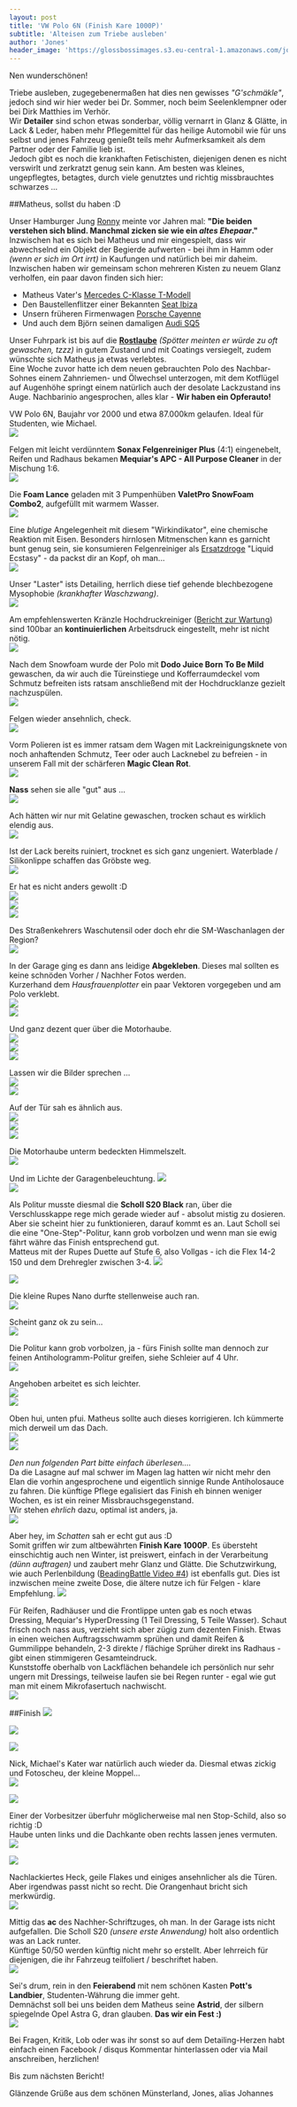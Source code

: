 ```yaml
---
layout: post
title: 'VW Polo 6N (Finish Kare 1000P)'
subtitle: 'Alteisen zum Triebe ausleben'
author: 'Jones'
header_image: 'https://glossbossimages.s3.eu-central-1.amazonaws.com/jones/berichte/vwpolo6n/0046.jpg'
---
```

Nen wunderschönen!

Triebe ausleben, zugegebenermaßen hat dies nen gewisses *"G'schmäkle"*, jedoch sind wir hier weder bei Dr. Sommer, noch beim See­len­klemp­ner oder bei Dirk Matthies im Verhör.   
Wir **Detailer** sind schon etwas sonderbar, völlig vernarrt in Glanz & Glätte, in Lack & Leder, haben mehr Pflegemittel für das heilige Automobil wie für uns selbst und jenes Fahrzeug genießt teils mehr Aufmerksamkeit als dem Partner oder der Familie lieb ist.   
Jedoch gibt es noch die krankhaften Fetischisten, diejenigen denen es nicht verswirlt und zerkratzt genug sein kann. Am besten was kleines, ungepflegtes, betagtes, durch viele genutztes und richtig missbrauchtes schwarzes ...   

##Matheus, sollst du haben :D   

Unser Hamburger Jung [Ronny](https://www.glossboss.de/glossbosse/ronny/) meinte vor Jahren mal: **"Die beiden verstehen sich blind. Manchmal zicken sie wie ein *altes Ehepaar*."**   
Inzwischen hat es sich bei Matheus und mir eingespielt, dass wir abwechselnd ein Objekt der Begierde aufwerten - bei ihm in Hamm oder *(wenn er sich im Ort irrt)* in Kaufungen und natürlich bei mir daheim.   
Inzwischen haben wir gemeinsam schon mehreren Kisten zu neuem Glanz verholfen, ein paar davon finden sich hier:   

- Matheus Vater's [Mercedes C-Klasse T-Modell](https://www.glossboss.de/pflegeberichte/mercedes-c-klasse-auto-finesse-spirit/)   
- Den Baustellenflitzer einer Bekannten [Seat Ibiza](https://www.glossboss.de/pflegeberichte/seat-ibiza-dodo-juice-bouncers-satsuma-rock/)   
- Unsern früheren Firmenwagen [Porsche Cayenne](https://www.glossboss.de/pflegeberichte/porsche-cayenne-typ-9pa/)   
- Und auch dem Björn seinen damaligen [Audi SQ5](https://www.glossboss.de/pflegeberichte/audi-sq5/)   

Unser Fuhrpark ist bis auf die [**Rostlaube**](https://glossbossimages.s3.eu-central-1.amazonaws.com/jones/berichte/vwpolo6n/0000.jpg) *(Spötter meinten er würde zu oft gewaschen, tzzz)* in gutem Zustand und mit Coatings versiegelt, zudem wünschte sich Matheus ja etwas verlebtes.   
Eine Woche zuvor hatte ich dem neuen gebrauchten Polo des Nachbar-Sohnes einem Zahnriemen- und Ölwechsel unterzogen, mit dem Kotflügel auf Augenhöhe springt einem natürlich auch der desolate Lackzustand ins Auge. Nachbarinio angesprochen, alles klar - **Wir haben ein Opferauto!**   

VW Polo 6N, Baujahr vor 2000 und etwa 87.000km gelaufen. Ideal für Studenten, wie Michael.   
![](https://glossbossimages.s3.eu-central-1.amazonaws.com/jones/berichte/vwpolo6n/0001.jpg)

Felgen mit leicht verdünntem **Sonax Felgenreiniger Plus** (4:1) eingenebelt, Reifen und Radhaus bekamen **Mequiar's APC - All Purpose Cleaner** in der Mischung 1:6.   
![](https://glossbossimages.s3.eu-central-1.amazonaws.com/jones/berichte/vwpolo6n/0002.jpg)   

Die **Foam Lance** geladen mit 3 Pumpenhüben **ValetPro SnowFoam Combo2**, aufgefüllt mit warmem Wasser.   
![](https://glossbossimages.s3.eu-central-1.amazonaws.com/jones/berichte/vwpolo6n/0003.jpg)   

Eine *blutige* Angelegenheit mit diesem "Wirkindikator", eine chemische Reaktion mit Eisen. Besonders hirnlosen Mitmenschen kann es garnicht bunt genug sein, sie konsumieren Felgenreiniger als [Ersatzdroge](http://www.ndr.de/nachrichten/niedersachsen/osnabrueck_emsland/Drogen-Experiment-mit-Felgenreiniger-war-geplant,felgenreiniger100.html) "Liquid Ecstasy" - da packst dir an Kopf, oh man...   
![](https://glossbossimages.s3.eu-central-1.amazonaws.com/jones/berichte/vwpolo6n/0004.jpg)   

Unser "Laster" ists Detailing, herrlich diese tief gehende blechbezogene Mysophobie *(krankhafter Waschzwang)*.   
![](https://glossbossimages.s3.eu-central-1.amazonaws.com/jones/berichte/vwpolo6n/0005.jpg)   

Am empfehlenswerten Kränzle Hochdruckreiniger ([Bericht zur Wartung](https://www.glossboss.de/anleitungen/kraenzle-hochdruckreiniger-wartung/)) sind 100bar an **kontinuierlichen** Arbeitsdruck eingestellt, mehr ist nicht nötig.   
![](https://glossbossimages.s3.eu-central-1.amazonaws.com/jones/berichte/vwpolo6n/0006.jpg)   

Nach dem Snowfoam wurde der Polo mit **Dodo Juice Born To Be Mild** gewaschen, da wir auch die Türeinstiege und Kofferraumdeckel vom Schmutz befreiten ists ratsam anschließend mit der Hochdrucklanze gezielt nachzuspülen.   
![](https://glossbossimages.s3.eu-central-1.amazonaws.com/jones/berichte/vwpolo6n/0007.jpg)   

Felgen wieder ansehnlich, check.   
![](https://glossbossimages.s3.eu-central-1.amazonaws.com/jones/berichte/vwpolo6n/0008.jpg)   

Vorm Polieren ist es immer ratsam dem Wagen mit Lackreinigungsknete von noch anhaftenden Schmutz, Teer oder auch Lacknebel zu befreien - in unserem Fall mit der schärferen **Magic Clean Rot**.   
![](https://glossbossimages.s3.eu-central-1.amazonaws.com/jones/berichte/vwpolo6n/0009.jpg)   

**Nass** sehen sie alle "gut" aus ...   
![](https://glossbossimages.s3.eu-central-1.amazonaws.com/jones/berichte/vwpolo6n/0010.jpg)   

Ach hätten wir nur mit Gelatine gewaschen, trocken schaut es wirklich elendig aus.   
![](https://glossbossimages.s3.eu-central-1.amazonaws.com/jones/berichte/vwpolo6n/0011.jpg)   

Ist der Lack bereits ruiniert, trocknet es sich ganz ungeniert. Waterblade / Silikonlippe schaffen das Gröbste weg.   
![](https://glossbossimages.s3.eu-central-1.amazonaws.com/jones/berichte/vwpolo6n/0012.jpg)   

Er hat es nicht anders gewollt :D   
![](https://glossbossimages.s3.eu-central-1.amazonaws.com/jones/berichte/vwpolo6n/0013.jpg)   
![](https://glossbossimages.s3.eu-central-1.amazonaws.com/jones/berichte/vwpolo6n/0014.jpg)   
![](https://glossbossimages.s3.eu-central-1.amazonaws.com/jones/berichte/vwpolo6n/0015.jpg)   

Des Straßenkehrers Waschutensil oder doch ehr die SM-Waschanlagen der Region?   
![](https://glossbossimages.s3.eu-central-1.amazonaws.com/jones/berichte/vwpolo6n/0016.jpg)   

In der Garage ging es dann ans leidige **Abgekleben**. Dieses mal sollten es keine schnöden Vorher / Nachher Fotos werden.   
Kurzerhand dem *Hausfrauenplotter* ein paar Vektoren vorgegeben und am Polo verklebt.   
![](https://glossbossimages.s3.eu-central-1.amazonaws.com/jones/berichte/vwpolo6n/0017.jpg)   
![](https://glossbossimages.s3.eu-central-1.amazonaws.com/jones/berichte/vwpolo6n/0018.jpg)   

Und ganz dezent quer über die Motorhaube.   
![](https://glossbossimages.s3.eu-central-1.amazonaws.com/jones/berichte/vwpolo6n/0019.jpg)   
![](https://glossbossimages.s3.eu-central-1.amazonaws.com/jones/berichte/vwpolo6n/0020.jpg)   
![](https://glossbossimages.s3.eu-central-1.amazonaws.com/jones/berichte/vwpolo6n/0021.jpg)   

Lassen wir die Bilder sprechen ...   
![](https://glossbossimages.s3.eu-central-1.amazonaws.com/jones/berichte/vwpolo6n/0022.jpg)   
![](https://glossbossimages.s3.eu-central-1.amazonaws.com/jones/berichte/vwpolo6n/0023.jpg)   

Auf der Tür sah es ähnlich aus.   
![](https://glossbossimages.s3.eu-central-1.amazonaws.com/jones/berichte/vwpolo6n/0024.jpg)   
![](https://glossbossimages.s3.eu-central-1.amazonaws.com/jones/berichte/vwpolo6n/0025.jpg)   
![](https://glossbossimages.s3.eu-central-1.amazonaws.com/jones/berichte/vwpolo6n/0026.jpg)   

Die Motorhaube unterm bedeckten Himmelszelt.   
![](https://glossbossimages.s3.eu-central-1.amazonaws.com/jones/berichte/vwpolo6n/0027.jpg)   

Und im Lichte der Garagenbeleuchtung.
![](https://glossbossimages.s3.eu-central-1.amazonaws.com/jones/berichte/vwpolo6n/0028.jpg)   
![](https://glossbossimages.s3.eu-central-1.amazonaws.com/jones/berichte/vwpolo6n/0029.jpg)   

Als Politur musste diesmal die **Scholl S20 Black** ran, über die Verschlusskappe rege mich gerade wieder auf - absolut mistig zu dosieren. Aber sie scheint hier zu funktionieren, darauf kommt es an. Laut Scholl sei die eine "One-Step"-Politur, kann grob vorbolzen und wenn man sie ewig fährt währe das Finish entsprechend gut.   
Matteus mit der Rupes Duette auf Stufe 6, also Vollgas - ich die Flex 14-2 150 und dem Drehregler zwischen 3-4.
![](https://glossbossimages.s3.eu-central-1.amazonaws.com/jones/berichte/vwpolo6n/0030.jpg)

![](https://glossbossimages.s3.eu-central-1.amazonaws.com/jones/berichte/vwpolo6n/0031.jpg)   

Die kleine Rupes Nano durfte stellenweise auch ran.   
![](https://glossbossimages.s3.eu-central-1.amazonaws.com/jones/berichte/vwpolo6n/0032.jpg)   

Scheint ganz ok zu sein...   
![](https://glossbossimages.s3.eu-central-1.amazonaws.com/jones/berichte/vwpolo6n/0033.jpg)   

Die Politur kann grob vorbolzen, ja - fürs Finish sollte man dennoch zur feinen Antihologramm-Politur greifen, siehe Schleier auf 4 Uhr.   
![](https://glossbossimages.s3.eu-central-1.amazonaws.com/jones/berichte/vwpolo6n/0034.jpg)   

Angehoben arbeitet es sich leichter.   
![](https://glossbossimages.s3.eu-central-1.amazonaws.com/jones/berichte/vwpolo6n/0035.jpg)   
![](https://glossbossimages.s3.eu-central-1.amazonaws.com/jones/berichte/vwpolo6n/0036.jpg)   

Oben hui, unten pfui. Matheus sollte auch dieses korrigieren. Ich kümmerte mich derweil um das Dach.   
![](https://glossbossimages.s3.eu-central-1.amazonaws.com/jones/berichte/vwpolo6n/0037.jpg)   
![](https://glossbossimages.s3.eu-central-1.amazonaws.com/jones/berichte/vwpolo6n/0038.jpg)   

*Den nun folgenden Part bitte einfach überlesen....*   
Da die Lasagne auf mal schwer im Magen lag hatten wir nicht mehr den Elan die vorhin angesprochene und eigentlich sinnige Runde Antiholosauce zu fahren. Die künftige Pflege egalisiert das Finish eh binnen weniger Wochen, es ist ein reiner Missbrauchsgegenstand.   
Wir stehen *ehrlich* dazu, optimal ist anders, ja.   
![](https://glossbossimages.s3.eu-central-1.amazonaws.com/jones/berichte/vwpolo6n/0039.jpg)   

Aber hey, im *Schatten* sah er echt gut aus :D   
Somit griffen wir zum altbewährten **Finish Kare 1000P**. Es übersteht einschichtig auch nen Winter, ist preiswert, einfach in der Verarbeitung *(dünn auftragen)* und zaubert mehr Glanz und Glätte. Die Schutzwirkung, wie auch Perlenbildung ([BeadingBattle Video #4](https://www.glossboss.de/allgemein/beading-battle-4-soft-99-fusso-coat-1000p-finish-kare/)) ist ebenfalls gut. Dies ist inzwischen meine zweite Dose, die ältere nutze ich für Felgen - klare Empfehlung.
![](https://glossbossimages.s3.eu-central-1.amazonaws.com/jones/berichte/vwpolo6n/0041.jpg)    

Für Reifen, Radhäuser und die Frontlippe unten gab es noch etwas Dressing, Mequiar's HyperDressing (1 Teil Dressing, 5 Teile Wasser). Schaut frisch noch nass aus, verzieht sich aber zügig zum dezenten Finish. Etwas in einen weichen Auftragsschwamm sprühen und damit Reifen & Gummilippe behandeln, 2-3 direkte / flächige Sprüher direkt ins Radhaus - gibt einen stimmigeren Gesamteindruck.   
Kunststoffe oberhalb von Lackflächen behandele ich persönlich nur sehr ungern mit Dressings, teilweise laufen sie bei Regen runter - egal wie gut man mit einem Mikrofasertuch nachwischt.   
![](https://glossbossimages.s3.eu-central-1.amazonaws.com/jones/berichte/vwpolo6n/0040.jpg)   


##Finish
![](https://glossbossimages.s3.eu-central-1.amazonaws.com/jones/berichte/vwpolo6n/0042.jpg)   

![](https://glossbossimages.s3.eu-central-1.amazonaws.com/jones/berichte/vwpolo6n/0043.jpg)   

![](https://glossbossimages.s3.eu-central-1.amazonaws.com/jones/berichte/vwpolo6n/0044.jpg)   

Nick, Michael's Kater war natürlich auch wieder da. Diesmal etwas zickig und Fotoscheu, der kleine Moppel...   
![](https://glossbossimages.s3.eu-central-1.amazonaws.com/jones/berichte/vwpolo6n/0045.jpg)   

![](https://glossbossimages.s3.eu-central-1.amazonaws.com/jones/berichte/vwpolo6n/0046.jpg)   

Einer der Vorbesitzer überfuhr möglicherweise mal nen Stop-Schild, also so richtig :D   
Haube unten links und die Dachkante oben rechts lassen jenes vermuten.   
![](https://glossbossimages.s3.eu-central-1.amazonaws.com/jones/berichte/vwpolo6n/0047.jpg)   

![](https://glossbossimages.s3.eu-central-1.amazonaws.com/jones/berichte/vwpolo6n/0048.jpg)   

Nachlackiertes Heck, geile Flakes und einiges ansehnlicher als die Türen.   
Aber irgendwas passt nicht so recht. Die Orangenhaut bricht sich merkwürdig.   
![](https://glossbossimages.s3.eu-central-1.amazonaws.com/jones/berichte/vwpolo6n/0049.jpg)   

Mittig das **ac** des Nachher-Schriftzuges, oh man. In der Garage ists nicht aufgefallen. Die Scholl S20 *(unsere erste Anwendung)* holt also ordentlich was an Lack runter.   
Künftige 50/50 werden künftig nicht mehr so erstellt. Aber lehrreich für diejenigen, die ihr Fahrzeug teilfoliert / beschriftet haben.   
![](https://glossbossimages.s3.eu-central-1.amazonaws.com/jones/berichte/vwpolo6n/0050.jpg)   

Sei's drum, rein in den **Feierabend** mit nem schönen Kasten **Pott's Landbier**,  Studenten-Währung die immer geht.   
Demnächst soll bei uns beiden dem Matheus seine **Astrid**, der silbern spiegelnde Opel Astra G, dran glauben. **Das wir ein Fest :)**   
![](https://glossbossimages.s3.eu-central-1.amazonaws.com/jones/berichte/vwpolo6n/0051.jpg)   


Bei Fragen, Kritik, Lob oder was ihr sonst so auf dem Detailing-Herzen habt einfach einen Facebook / disqus Kommentar hinterlassen oder via Mail anschreiben, herzlichen!

Bis zum nächsten Bericht!

Glänzende Grüße aus dem schönen Münsterland,
Jones, alias Johannes